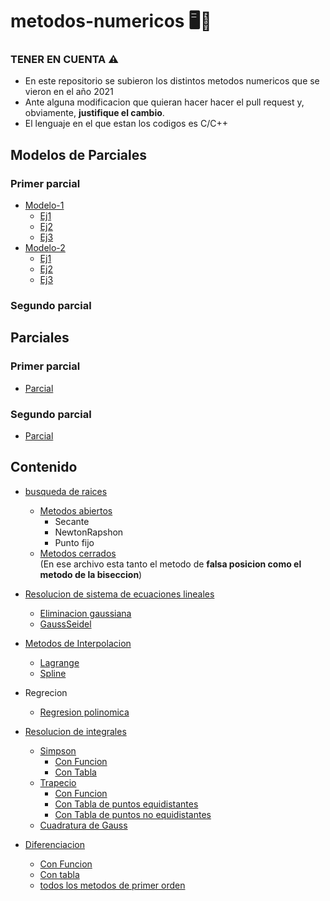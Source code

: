 # metodos-numericos 🖥️📑
### TENER EN CUENTA ⚠️
- En este repositorio se subieron los distintos metodos numericos que se vieron en el año 2021
- Ante alguna modificacion que quieran hacer hacer el pull request y, obviamente, **justifique el cambio**.
- El lenguaje en el que estan los codigos es C/C++

## Modelos de Parciales
  ### Primer parcial
  - [Modelo-1](https://github.com/angelo59930/metodos-numericos/tree/main/modelo-parcial)
    - [Ej1](https://github.com/angelo59930/metodos-numericos/tree/main/modelo-parcial/propuesta1/Ej1)
    - [Ej2](https://github.com/angelo59930/metodos-numericos/tree/main/modelo-parcial/propuesta1/Ej2)
    - [Ej3](https://github.com/angelo59930/metodos-numericos/tree/main/modelo-parcial/propuesta1/Ej3)
  - [Modelo-2](https://github.com/angelo59930/metodos-numericos/tree/main/modelo2-parcial/propuesta1)
    - [Ej1](https://github.com/angelo59930/metodos-numericos/tree/main/modelo2-parcial/propuesta1/Ej1)
    - [Ej2](https://github.com/angelo59930/metodos-numericos/tree/main/modelo2-parcial/propuesta1/Ej2)
    - [Ej3](https://github.com/angelo59930/metodos-numericos/tree/main/modelo2-parcial/propuesta1/Ej3)
 ### Segundo parcial
## Parciales 
### Primer parcial
- [Parcial](https://github.com/angelo59930/metodos-numericos/tree/main/parcial/primer-parcial)
### Segundo parcial
- [Parcial](https://github.com/angelo59930/metodos-numericos/tree/main/parcial/segundo-parcial)

## Contenido 
- [busqueda de raices](https://github.com/angelo59930/metodos-numericos/tree/main/busqueda-de-raices)
    - [Metodos abiertos](https://github.com/angelo59930/metodos-numericos/tree/main/busqueda-de-raices/metodos-abiertos)
      - Secante
      - NewtonRapshon
      - Punto fijo
  - [Metodos cerrados](https://github.com/angelo59930/metodos-numericos/tree/main/busqueda-de-raices/metodos-cerrados)  
    (En ese archivo esta tanto el metodo de **falsa posicion como el metodo de la biseccion**)  
 
- [Resolucion de sistema de ecuaciones lineales](https://github.com/angelo59930/metodos-numericos/tree/main/resolucion-sist-ecuaciones)
    - [Eliminacion gaussiana](https://github.com/angelo59930/metodos-numericos/tree/main/resolucion-sist-ecuaciones/eliminaciongaussiana)
    - [GaussSeidel](https://github.com/angelo59930/metodos-numericos/tree/main/resolucion-sist-ecuaciones/gaussSeidel)
- [Metodos de Interpolacion](https://github.com/angelo59930/metodos-numericos/tree/main/Interpolacion)
    - [Lagrange](https://github.com/angelo59930/metodos-numericos/tree/main/Interpolacion/Lagrange)
    - [Spline](https://github.com/angelo59930/metodos-numericos/tree/main/Interpolacion/InterpolacionSpline)

- Regrecion
  - [Regresion polinomica](https://github.com/angelo59930/metodos-numericos/tree/main/Regresion)
 
- [Resolucion de integrales](https://github.com/angelo59930/metodos-numericos/tree/main/resolucion-integrales)
  - [Simpson](https://github.com/angelo59930/metodos-numericos/tree/main/resolucion-integrales/SimpsonComp)
    - [Con Funcion](https://github.com/angelo59930/metodos-numericos/tree/main/resolucion-integrales/SimpsonComp/SimpsonConFuncion) 
    - [Con Tabla](https://github.com/angelo59930/metodos-numericos/tree/main/resolucion-integrales/SimpsonComp/SimpsonConTabla) 
  - [Trapecio](https://github.com/angelo59930/metodos-numericos/tree/main/resolucion-integrales/TrapecioComp)
    - [Con Funcion](https://github.com/angelo59930/metodos-numericos/tree/main/resolucion-integrales/TrapecioComp/TrapConFuncion)
    - [Con Tabla de puntos equidistantes](https://github.com/angelo59930/metodos-numericos/tree/main/resolucion-integrales/TrapecioComp/TrapConTablaEqui)
    - [Con Tabla de puntos no equidistantes](https://github.com/angelo59930/metodos-numericos/tree/main/resolucion-integrales/TrapecioComp/TrapConTablaNoEqui)
  - [Cuadratura de Gauss](https://github.com/angelo59930/metodos-numericos/tree/main/resolucion-integrales/cuadraturaGauss)

- [Diferenciacion](https://github.com/angelo59930/metodos-numericos/tree/main/Diferenciacion)
  - [Con Funcion](https://github.com/angelo59930/metodos-numericos/tree/main/Diferenciacion/ConFuncion)
  - [Con tabla](https://github.com/angelo59930/metodos-numericos/tree/main/Diferenciacion/ConTabla)
  - [todos los metodos de primer orden](https://github.com/angelo59930/metodos-numericos/blob/main/Diferenciacion/ecuacionesDiferenciales.cpp)
